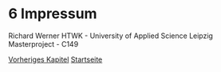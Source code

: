 # 6 Impressum
Richard Werner
HTWK - University of Applied Science Leipzig
Masterproject - C149

[Vorheriges Kapitel](/specification/userguide/05-program-output.md)
[Startseite](../../readme.md)
